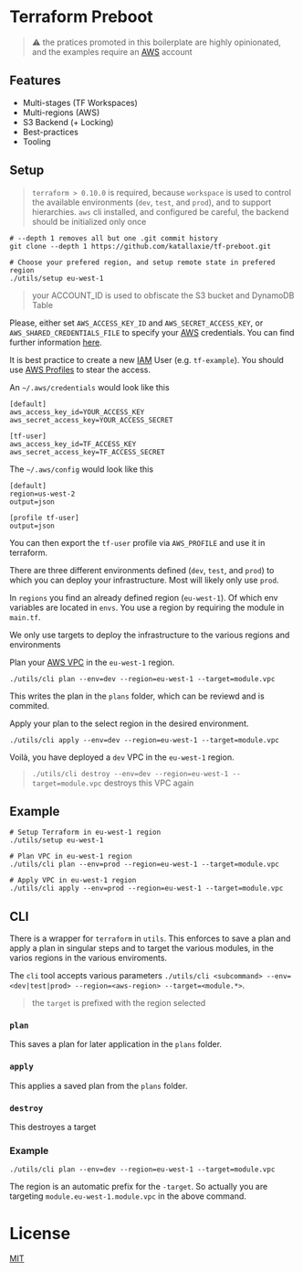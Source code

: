 # Terraform Preboot

> :warning: the pratices promoted in this boilerplate are highly opinionated, and the examples require an [AWS](aws.amazon.com) account

## Features

* Multi-stages (TF Workspaces)
* Multi-regions (AWS)
* S3 Backend (+ Locking)
* Best-practices
* Tooling

## Setup

> `terraform > 0.10.0` is required, because `workspace` is used to control the available environments (`dev`, `test`, and `prod`), and to support hierarchies.
> `aws` cli installed, and configured
> be careful, the backend should be initialized only once

```
# --depth 1 removes all but one .git commit history
git clone --depth 1 https://github.com/katallaxie/tf-preboot.git

# Choose your prefered region, and setup remote state in prefered region
./utils/setup eu-west-1
```
> your ACCOUNT_ID is used to obfiscate the S3 bucket and DynamoDB Table

Please, either set `AWS_ACCESS_KEY_ID` and `AWS_SECRET_ACCESS_KEY`, or `AWS_SHARED_CREDENTIALS_FILE` to specify your [AWS](https://aws.amazon.com) credentials. You can find further information [here](https://www.terraform.io/docs/providers/aws/#environment-variables).

It is best practice to create a new [IAM](https://console.aws.amazon.com/iam) User (e.g. `tf-example`). You should use [AWS Profiles](https://docs.aws.amazon.com/cli/latest/userguide/cli-multiple-profiles.html) to stear the access.

An `~/.aws/credentials` would look like this

```
[default]
aws_access_key_id=YOUR_ACCESS_KEY
aws_secret_access_key=YOUR_ACCESS_SECRET

[tf-user]
aws_access_key_id=TF_ACCESS_KEY
aws_secret_access_key=TF_ACCESS_SECRET
```

The `~/.aws/config` would look like this

```
[default]
region=us-west-2
output=json

[profile tf-user]
output=json
```

You can then export the `tf-user` profile via `AWS_PROFILE` and use it in terraform.

There are three different environments defined (`dev`, `test`, and `prod`) to which you can deploy your infrastructure. Most will likely only use `prod`.

In `regions` you find an already defined region (`eu-west-1`). Of which env variables are located in `envs`. You use a region by requiring the module in `main.tf`.

We only use targets to deploy the infrastructure to the various regions and environments

Plan your [AWS VPC](https://aws.amazon.com/vpc/) in the `eu-west-1` region.

```
./utils/cli plan --env=dev --region=eu-west-1 --target=module.vpc
```

This writes the plan in the `plans` folder, which can be reviewd and is commited.

Apply your plan to the select region in the desired environment.

```
./utils/cli apply --env=dev --region=eu-west-1 --target=module.vpc
```

Voilà, you have deployed a `dev` VPC in the `eu-west-1` region.

> `./utils/cli destroy --env=dev --region=eu-west-1 --target=module.vpc` destroys this VPC again

## Example

```
# Setup Terraform in eu-west-1 region
./utils/setup eu-west-1

# Plan VPC in eu-west-1 region
./utils/cli plan --env=prod --region=eu-west-1 --target=module.vpc

# Apply VPC in eu-west-1 region
./utils/cli apply --env=prod --region=eu-west-1 --target=module.vpc
``` 

## CLI

There is a wrapper for `terraform` in `utils`. This enforces to save a plan and apply a plan in singular steps and to target the various modules, in the varios regions in the various enviroments.

The `cli` tool accepts various parameters `./utils/cli <subcommand> --env=<dev|test|prod> --region=<aws-region> --target=<module.*>`.

> the `target` is prefixed with the region selected

### `plan`

This saves a plan for later application in the `plans` folder.

### `apply`

This applies a saved plan from the `plans` folder.

### `destroy`

This destroyes a target

### Example
```
./utils/cli plan --env=dev --region=eu-west-1 --target=module.vpc
```

The region is an automatic prefix for the `-target`. So actually you are targeting `module.eu-west-1.module.vpc` in the above command.

# License
[MIT](/LICENSE)
